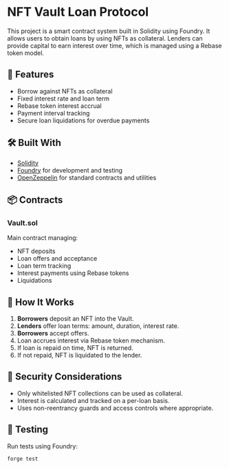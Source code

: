 # NFT Vault Loan Protocol

This project is a smart contract system built in Solidity using Foundry. It allows users to obtain loans by using NFTs as collateral. Lenders can provide capital to earn interest over time, which is managed using a Rebase token model.

## 🚀 Features

- Borrow against NFTs as collateral
- Fixed interest rate and loan term
- Rebase token interest accrual
- Payment interval tracking
- Secure loan liquidations for overdue payments

## 🛠️ Built With

- [Solidity](https://soliditylang.org/)
- [Foundry](https://book.getfoundry.sh/) for development and testing
- [OpenZeppelin](https://docs.openzeppelin.com/) for standard contracts and utilities

## 📦 Contracts

### Vault.sol

Main contract managing:
- NFT deposits
- Loan offers and acceptance
- Loan term tracking
- Interest payments using Rebase tokens
- Liquidations

## 🧠 How It Works

1. **Borrowers** deposit an NFT into the Vault.
2. **Lenders** offer loan terms: amount, duration, interest rate.
3. **Borrowers** accept offers.
4. Loan accrues interest via Rebase token mechanism.
5. If loan is repaid on time, NFT is returned.
6. If not repaid, NFT is liquidated to the lender.

## 🔐 Security Considerations

- Only whitelisted NFT collections can be used as collateral.
- Interest is calculated and tracked on a per-loan basis.
- Uses non-reentrancy guards and access controls where appropriate.

## 🧪 Testing

Run tests using Foundry:

```bash
forge test

